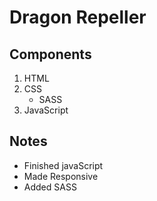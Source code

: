 # Dragon Repeller

## Components

1. HTML
2. CSS
   - SASS
3. JavaScript

## Notes

- Finished javaScript
- Made Responsive
- Added SASS
